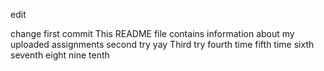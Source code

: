 edit

change
first commit
This README file contains information about my uploaded assignments
second try yay
Third try
fourth time
fifth time
sixth
seventh
eight
nine
tenth
